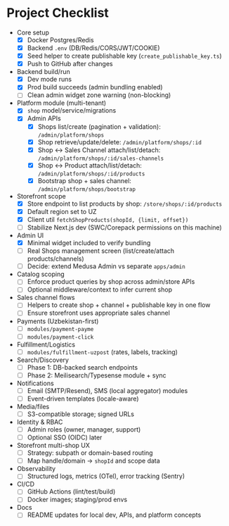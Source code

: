 # Project Checklist

- Core setup
  - [x] Docker Postgres/Redis
  - [x] Backend `.env` (DB/Redis/CORS/JWT/COOKIE)
  - [x] Seed helper to create publishable key (`create_publishable_key.ts`)
  - [x] Push to GitHub after changes

- Backend build/run
  - [x] Dev mode runs
  - [x] Prod build succeeds (admin bundling enabled)
  - [ ] Clean admin widget zone warning (non-blocking)

- Platform module (multi-tenant)
  - [x] `shop` model/service/migrations
  - [x] Admin APIs
    - [x] Shops list/create (pagination + validation): `/admin/platform/shops`
    - [x] Shop retrieve/update/delete: `/admin/platform/shops/:id`
    - [x] Shop ↔ Sales Channel attach/list/detach: `/admin/platform/shops/:id/sales-channels`
    - [x] Shop ↔ Product attach/list/detach: `/admin/platform/shops/:id/products`
    - [x] Bootstrap shop + sales channel: `/admin/platform/shops/bootstrap`

- Storefront scope
  - [x] Store endpoint to list products by shop: `/store/shops/:id/products`
  - [x] Default region set to UZ
  - [x] Client util `fetchShopProducts(shopId, {limit, offset})`
  - [ ] Stabilize Next.js dev (SWC/Corepack permissions on this machine)

- Admin UI
  - [x] Minimal widget included to verify bundling
  - [ ] Real Shops management screen (list/create/attach products/channels)
  - [ ] Decide: extend Medusa Admin vs separate `apps/admin`

- Catalog scoping
  - [ ] Enforce product queries by shop across admin/store APIs
  - [ ] Optional middleware/context to infer current shop

- Sales channel flows
  - [ ] Helpers to create shop + channel + publishable key in one flow
  - [ ] Ensure storefront uses appropriate sales channel

- Payments (Uzbekistan-first)
  - [ ] `modules/payment-payme`
  - [ ] `modules/payment-click`

- Fulfillment/Logistics
  - [ ] `modules/fulfillment-uzpost` (rates, labels, tracking)

- Search/Discovery
  - [ ] Phase 1: DB-backed search endpoints
  - [ ] Phase 2: Meilisearch/Typesense module + sync

- Notifications
  - [ ] Email (SMTP/Resend), SMS (local aggregator) modules
  - [ ] Event-driven templates (locale-aware)

- Media/files
  - [ ] S3-compatible storage; signed URLs

- Identity & RBAC
  - [ ] Admin roles (owner, manager, support)
  - [ ] Optional SSO (OIDC) later

- Storefront multi-shop UX
  - [ ] Strategy: subpath or domain-based routing
  - [ ] Map handle/domain → `shopId` and scope data

- Observability
  - [ ] Structured logs, metrics (OTel), error tracking (Sentry)

- CI/CD
  - [ ] GitHub Actions (lint/test/build)
  - [ ] Docker images; staging/prod envs

- Docs
  - [ ] README updates for local dev, APIs, and platform concepts
